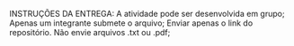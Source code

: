 INSTRUÇÕES DA ENTREGA:
A atividade pode ser desenvolvida em grupo;
Apenas um integrante submete o arquivo;
Enviar apenas o link do repositório. Não envie arquivos .txt ou .pdf;
